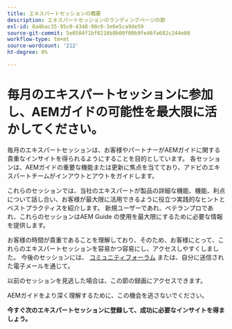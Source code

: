 ```yaml
---
title: エキスパートセッションの概要
description: エキスパートセッションのランディングページの節
exl-id: 8a4bac35-95c0-4348-90c0-3e6e5ca9de59
source-git-commit: 5e0584f1bf0216b8b00f00b9fe46fa682c244e08
workflow-type: tm+mt
source-wordcount: '212'
ht-degree: 0%

---
```


# 毎月のエキスパートセッションに参加し、AEMガイドの可能性を最大限に活かしてください。

毎月のエキスパートセッションは、お客様やパートナーがAEMガイドに関する貴重なインサイトを得られるようにすることを目的としています。 各セッションは、AEMガイドの重要な機能または更新に焦点を当てており、アドビのエキスパートチームがインアウトとアウトをガイドします。

これらのセッションでは、当社のエキスパートが製品の詳細な機能、機能、利点について話し合い、お客様が最大限に活用できるように役立つ実践的なヒントとベストプラクティスを紹介します。 新規ユーザーであれ、ベテランプロであれ、これらのセッションはAEM Guide の使用を最大限にするために必要な情報を提供します。

お客様の時間が貴重であることを理解しており、そのため、お客様にとって、これらのエキスパートセッションを容易かつ容易にし、アクセスしやすくしました。 今後のセッションには、 [コミュニティフォーラム](https://experienceleaguecommunities.adobe.com/t5/experience-manager-guides/ct-p/aem-xml-documentation) または、自分に送信された電子メールを通じて。

以前のセッションを見逃した場合は、この節の録画にアクセスできます。

AEMガイドをより深く理解するために、この機会を逃さないでください。

**今すぐ次のエキスパートセッションに登録して、成功に必要なインサイトを得ましょう。**
